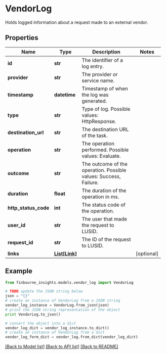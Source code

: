 # VendorLog

Holds logged information about a request made to an external vendor.

## Properties
Name | Type | Description | Notes
------------ | ------------- | ------------- | -------------
**id** | **str** | The identifier of a log entry. | 
**provider** | **str** | The provider or service name. | 
**timestamp** | **datetime** | Timestamp of when the log was generated. | 
**type** | **str** | Type of log. Possible values: HttpResponse. | 
**destination_url** | **str** | The destination URL of the task. | 
**operation** | **str** | The operation performed. Possible values: Evaluate. | 
**outcome** | **str** | The outcome of the operation. Possible values: Success, Failure. | 
**duration** | **float** | The duration of the operation in ms. | 
**http_status_code** | **int** | The status code of the operation. | 
**user_id** | **str** | The user that made the request to LUSID. | 
**request_id** | **str** | The ID of the request to LUSID. | 
**links** | [**List[Link]**](Link.md) |  | [optional] 

## Example

```python
from finbourne_insights.models.vendor_log import VendorLog

# TODO update the JSON string below
json = "{}"
# create an instance of VendorLog from a JSON string
vendor_log_instance = VendorLog.from_json(json)
# print the JSON string representation of the object
print VendorLog.to_json()

# convert the object into a dict
vendor_log_dict = vendor_log_instance.to_dict()
# create an instance of VendorLog from a dict
vendor_log_form_dict = vendor_log.from_dict(vendor_log_dict)
```
[[Back to Model list]](../README.md#documentation-for-models) [[Back to API list]](../README.md#documentation-for-api-endpoints) [[Back to README]](../README.md)


